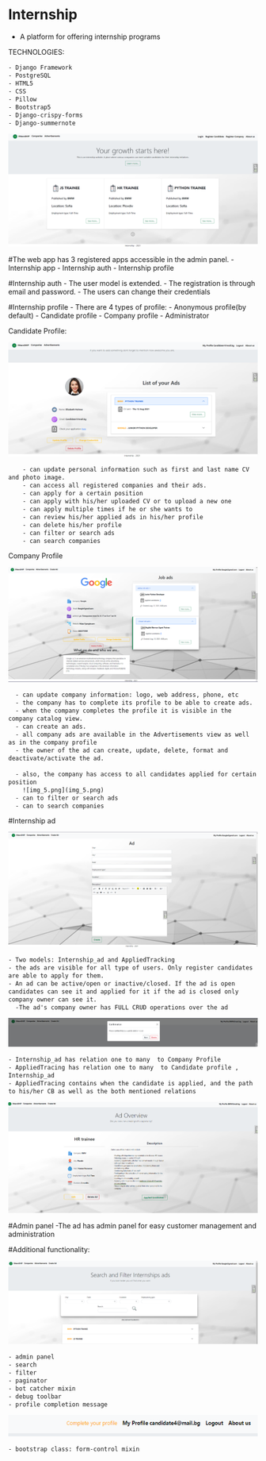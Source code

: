 # Internship
 * A platform for offering internship programs

TECHNOLOGIES:

    - Django Framework
    - PostgreSQL
    - HTML5
    - CSS
    - Pillow
    - Bootstrap5
    - Django-crispy-forms
    - Django-summernote




![img.png](img.png)

#The web app has 3 registered apps accessible in the admin panel.
    - Internship app
    - Internship auth
    - Internship profile

#Internship auth
    - The user model is extended.
    - The registration is through email and password.
    - The users can change their credentials

#Internship profile
       - There are 4 types of profile:
            -   Anonymous profile(by default)
            -   Candidate profile
            -   Company profile
            -   Administrator

   Candidate Profile:

![img_1.png](img_1.png)

        - can update personal information such as first and last name CV and photo image.
        - can access all registered companies and their ads.
        - can apply for a certain position
        - can apply with his/her uploaded CV оr to upload a new one
        - can apply multiple times if he or she wants to
        - can review his/her applied ads in his/her profile
        - can delete his/her profile
        - can filter or search ads
        - can search companies

   Company Profile
     
![img_2.png](img_2.png)

      - can update company information: logo, web address, phone, etc
      - the company has to complete its profile to be able to create ads.
      - when the company completes the profile it is visible in the company catalog view.
      - can create an ads.
      - all company ads are available in the Advertisements view as well as in the company profile
      - the owner of the ad can create, update, delete, format and deactivate/activate the ad.

      - also, the company has access to all candidates applied for certain position
        ![img_5.png](img_5.png)
      - can to filter or search ads
      - can to search companies

#Internship ad

![img_3.png](img_3.png)

    - Two models: Internship_ad and AppliedTracking
    - the ads are visible for all type of users. Only register candidates are able to apply for them.
    - An ad can be active/open or inactive/closed. If the ad is open candidates can see it and applied for it if the ad is closed only company owner can see it.
      -The ad's company owner has FULL CRUD operations over the ad

![img_7.png](img_7.png)

    - Internship_ad has relation one to many  to Company Profile
    - AppliedTracing has relation one to many  to Candidate profile ,  Internship_ad
    - AppliedTracing contains when the candidate is applied, and the path to his/her CВ as well as the both mentioned relations

![img_6.png](img_6.png)

#Admin panel
    -The ad has admin panel for easy customer management and administration

#Additional functionality:

![img_4.png](img_4.png)

    - admin panel
    - search
    - filter
    - paginator
    - bot catcher mixin
    - debug toolbar
    - profile completion message
![img_8.png](img_8.png)

    - bootstrap class: form-control mixin
